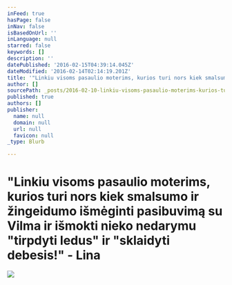 ```yaml
---
inFeed: true
hasPage: false
inNav: false
isBasedOnUrl: ''
inLanguage: null
starred: false
keywords: []
description: ''
datePublished: '2016-02-15T04:39:14.045Z'
dateModified: '2016-02-14T02:14:19.201Z'
title: '"Linkiu visoms pasaulio moterims, kurios turi nors kiek smalsumo ir žingeidumo išmėginti pasibuvimą su Vilma ir išmokti nieko nedarymu “tirpdyti ledus” ir “sklaidyti debesis!” - Lina'
author: []
sourcePath: _posts/2016-02-10-linkiu-visoms-pasaulio-moterims-kurios-turi-nors-kiek-smal.md
published: true
authors: []
publisher:
  name: null
  domain: null
  url: null
  favicon: null
_type: Blurb

---
```

# "Linkiu visoms pasaulio moterims, kurios turi nors kiek smalsumo ir žingeidumo išmėginti pasibuvimą su Vilma ir išmokti nieko nedarymu "tirpdyti ledus" ir "sklaidyti debesis!" - Lina
![](https://s3-us-west-2.amazonaws.com/the-grid-img/p/5a8629038601616a23faeb78b8ceb0709ef86f28.jpg)